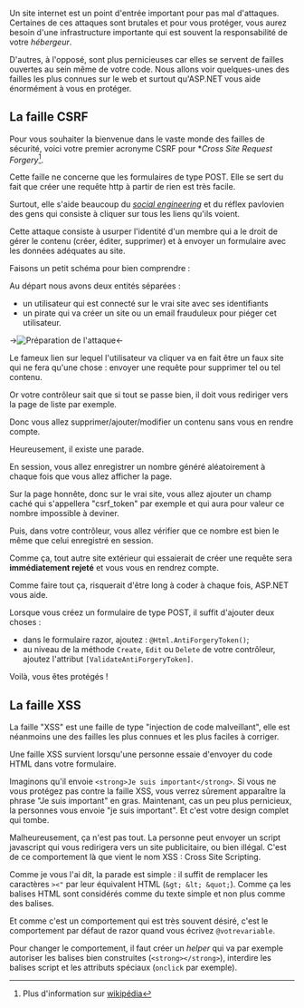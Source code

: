 Un site internet est un point d'entrée important pour pas mal d'attaques.
Certaines de ces attaques sont brutales et pour vous protéger, vous aurez besoin d'une infrastructure importante qui est souvent la responsabilité de votre *hébergeur*.

D'autres, à l'opposé, sont plus pernicieuses car elles se servent de failles ouvertes au sein même de votre code.
Nous allons voir quelques-unes des failles les plus connues sur le web et surtout qu'ASP.NET vous aide énormément à vous en protéger.

## La faille CSRF

Pour vous souhaiter la bienvenue dans le vaste monde des failles de sécurité, voici votre premier acronyme CSRF pour **Cross Site Request Forgery*[^wiki_csrf].

Cette faille ne concerne que les formulaires de type POST. Elle se sert du fait que créer une requête http à partir de rien est très facile.

Surtout, elle s'aide beaucoup du *[social engineering](https://www.securiteinfo.com/attaques/divers/social.shtml)* et du réflex pavlovien des gens qui consiste à cliquer sur tous les liens qu'ils voient.

Cette attaque consiste à usurper l'identité d'un membre qui a le droit de gérer le contenu (créer, éditer, supprimer) et à envoyer un formulaire avec les données adéquates au site.

Faisons un petit schéma pour bien comprendre :

Au départ nous avons deux entités séparées :

- un utilisateur qui est connecté sur le vrai site avec ses identifiants
- un pirate qui va créer un site ou un email frauduleux pour piéger cet utilisateur.

->![Préparation de l'attaque](/media/galleries/304/e617f67c-7b6d-45cc-b446-2f806c1be1d3.png.960x960_q85.jpg)<-

Le fameux lien sur lequel l'utilisateur va cliquer va en fait être un faux site qui ne fera qu'une chose : envoyer une requête pour supprimer tel ou tel contenu.

Or votre contrôleur sait que si tout se passe bien, il doit vous rediriger vers la page de liste par exemple.

Donc vous allez supprimer/ajouter/modifier un contenu sans vous en rendre compte.

Heureusement, il existe une parade.

En session, vous allez enregistrer un nombre généré aléatoirement à chaque fois que vous allez afficher la page.

Sur la page honnête, donc sur le vrai site, vous allez ajouter un champ caché qui s'appellera "csrf_token" par exemple et qui aura pour valeur ce nombre impossible à deviner.

Puis, dans votre contrôleur, vous allez vérifier que ce nombre est bien le même que celui enregistré en session.

Comme ça, tout autre site extérieur qui essaierait de créer une requête sera **immédiatement rejeté** et vous vous en rendrez compte.

Comme faire tout ça, risquerait d'être long à coder à chaque fois, ASP.NET vous aide.

Lorsque vous créez un formulaire de type POST, il suffit d'ajouter deux choses :

- dans le formulaire razor, ajoutez : `@Html.AntiForgeryToken()`;
- au niveau de la méthode `Create`, `Edit` ou `Delete` de votre contrôleur, ajoutez l'attribut `[ValidateAntiForgeryToken]`.

Voilà, vous êtes protégés !

## La faille XSS

La faille "XSS" est une faille de type "injection de code malveillant", elle est néanmoins une des failles les plus connues et les plus faciles à corriger.

Une faille XSS survient lorsqu'une personne essaie d'envoyer du code HTML dans votre formulaire.

Imaginons qu'il envoie `<strong>Je suis important</strong>`. Si vous ne vous protégez pas contre la faille XSS, vous verrez sûrement apparaître la phrase "Je suis important" en gras.
Maintenant, cas un peu plus pernicieux, la personnes vous envoie "</body>je suis important". Et c'est votre design complet qui tombe.

Malheureusement, ça n'est pas tout. La personne peut envoyer un script javascript qui vous redirigera vers un site publicitaire, ou bien illégal. C'est de ce comportement là que vient le nom XSS : Cross Site Scripting.

Comme je vous l'ai dit, la parade est simple : il suffit de remplacer les caractères `><"` par leur équivalent HTML (`&gt; &lt; &quot;`). Comme ça les balises HTML sont considérés comme du texte simple et non plus comme des balises.

Et comme c'est un comportement qui est très souvent désiré, c'est le comportement par défaut de razor quand vous écrivez `@votrevariable`.

Pour changer le comportement, il faut créer un *helper* qui va par exemple autoriser les balises bien construites (`<strong></strong>`), interdire les balises script et les attributs spéciaux (`onclick` par exemple).

[^wiki_csrf]: Plus d'information sur [wikipédia](http://fr.wikipedia.org/wiki/Cross-Site_Request_Forgery)
